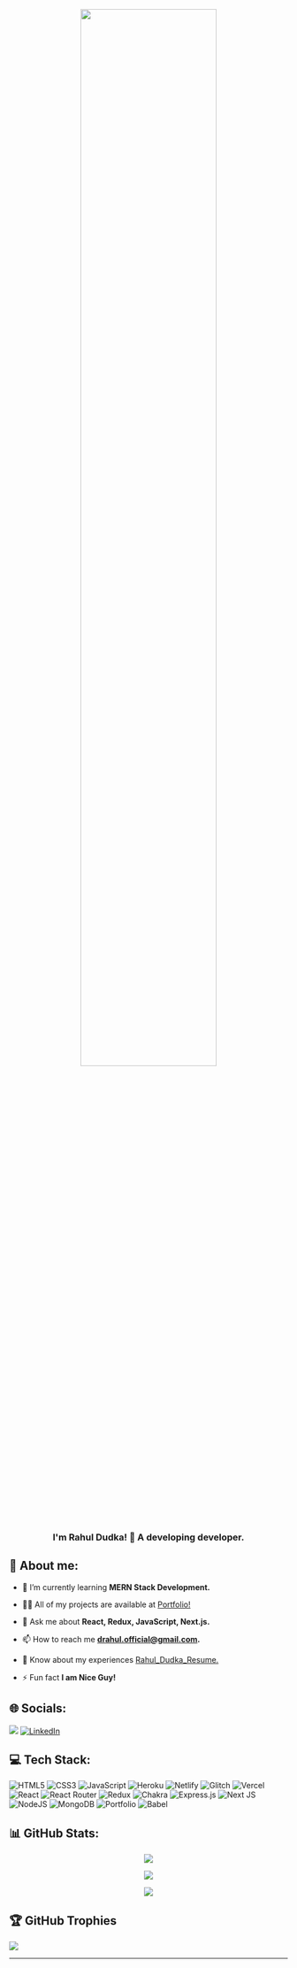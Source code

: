 <div align="center">
  <img style="width: 70%; max-width: 100%; display: inline-block;" src="https://camo.githubusercontent.com/b40aa6e0a49e00065a11b3773f9f4d7098be2fed4da538a0a32abb74992a7869/68747470733a2f2f726973686176616e616e642e6769746875622e696f2f7374617469632f696d616765732f6772656574696e67732e676966">
</div>

<h3 align="center">I'm Rahul Dudka! 👋 A developing developer.</h3>

## 💫 About me:
- 🌱 I’m currently learning **MERN Stack Development.**

- 👨‍💻 All of my projects are available at [Portfolio!](https://drahul97.github.io/)

- 💬 Ask me about **React, Redux, JavaScript, Next.js.**

- 📫 How to reach me **drahul.official@gmail.com.**

- 📄 Know about my experiences [Rahul_Dudka_Resume.](https://drive.google.com/file/d/1WndJReS9UjQ1N1W9L-NB53CbCtrFRbmp/view?usp=share_link)

- ⚡ Fun fact **I am Nice Guy!**

## 🌐 Socials:
[![](https://visitcount.itsvg.in/api?id=dRahul97&icon=0&color=0)](https://visitcount.itsvg.in)&nbsp;[![LinkedIn](https://img.shields.io/badge/LinkedIn-%230077B5.svg?logo=linkedin&logoColor=white)](https://linkedin.com/in/rahul-dudka-23557a1a1/)&nbsp;  

## 💻 Tech Stack:
![HTML5](https://img.shields.io/badge/html5-%23E34F26.svg?style=for-the-badge&logo=html5&logoColor=white) ![CSS3](https://img.shields.io/badge/css3-%231572B6.svg?style=for-the-badge&logo=css3&logoColor=white) ![JavaScript](https://img.shields.io/badge/javascript-%23323330.svg?style=for-the-badge&logo=javascript&logoColor=%23F7DF1E) ![Heroku](https://img.shields.io/badge/heroku-%23430098.svg?style=for-the-badge&logo=heroku&logoColor=white) ![Netlify](https://img.shields.io/badge/netlify-%23000000.svg?style=for-the-badge&logo=netlify&logoColor=#00C7B7) ![Glitch](https://img.shields.io/badge/glitch-%233333FF.svg?style=for-the-badge&logo=glitch&logoColor=white) ![Vercel](https://img.shields.io/badge/vercel-%23000000.svg?style=for-the-badge&logo=vercel&logoColor=white) ![React](https://img.shields.io/badge/react-%2320232a.svg?style=for-the-badge&logo=react&logoColor=%2361DAFB) ![React Router](https://img.shields.io/badge/React_Router-CA4245?style=for-the-badge&logo=react-router&logoColor=white) ![Redux](https://img.shields.io/badge/redux-%23593d88.svg?style=for-the-badge&logo=redux&logoColor=white) ![Chakra](https://img.shields.io/badge/chakra-%234ED1C5.svg?style=for-the-badge&logo=chakraui&logoColor=white) ![Express.js](https://img.shields.io/badge/express.js-%23404d59.svg?style=for-the-badge&logo=express&logoColor=%2361DAFB) ![Next JS](https://img.shields.io/badge/Next-black?style=for-the-badge&logo=next.js&logoColor=white) ![NodeJS](https://img.shields.io/badge/node.js-6DA55F?style=for-the-badge&logo=node.js&logoColor=white) ![MongoDB](https://img.shields.io/badge/MongoDB-%234ea94b.svg?style=for-the-badge&logo=mongodb&logoColor=white) ![Portfolio](https://img.shields.io/badge/Portfolio-%23000000.svg?style=for-the-badge&logo=firefox&logoColor=#FF7139) ![Babel](https://img.shields.io/badge/Babel-F9DC3e?style=for-the-badge&logo=babel&logoColor=black)

## 📊 GitHub Stats:
<div align="center">
  
 ![](https://github-readme-stats.vercel.app/api?username=dRahul97&theme=radical&hide_border=false&include_all_commits=true&count_private=true)

![](https://github-readme-streak-stats.herokuapp.com/?user=dRahul97&theme=radical&hide_border=false)<br/>

![](https://github-readme-stats.vercel.app/api/top-langs/?username=dRahul97&theme=radical&hide_border=false&include_all_commits=false&count_private=false&layout=compact)<br/>
</div>


## 🏆 GitHub Trophies

  ![](https://github-profile-trophy.vercel.app/?username=dRahul97&theme=radical&no-frame=false&no-bg=false&margin-w=10&display=flex&gap=10)

---
